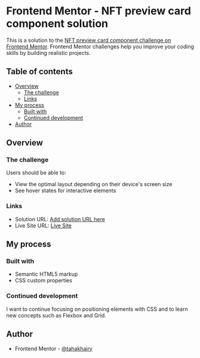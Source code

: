 # Frontend Mentor - NFT preview card component solution

This is a solution to the [NFT preview card component challenge on Frontend Mentor](https://www.frontendmentor.io/challenges/nft-preview-card-component-SbdUL_w0U). Frontend Mentor challenges help you improve your coding skills by building realistic projects. 

## Table of contents

- [Overview](#overview)
  - [The challenge](#the-challenge)
  - [Links](#links)
- [My process](#my-process)
  - [Built with](#built-with)
  - [Continued development](#continued-development)
- [Author](#author)

## Overview

### The challenge

Users should be able to:

- View the optimal layout depending on their device's screen size
- See hover states for interactive elements

### Links

- Solution URL: [Add solution URL here](https://your-solution-url.com)
- Live Site URL: [Live Site](https://tahakhairy.github.io/front-end-mentor-challange-1/)

## My process

### Built with

- Semantic HTML5 markup
- CSS custom properties

### Continued development

I want to continue focusing on positioning elements with CSS and to learn new concepts such as Flexbox and Grid.

## Author

- Frontend Mentor - [@tahakhairy](https://www.frontendmentor.io/profile/tahakhairy)


